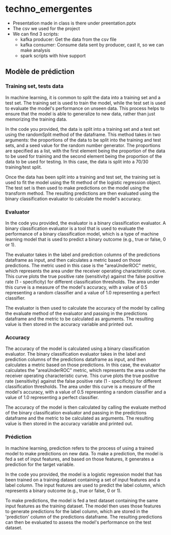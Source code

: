 # techno_emergentes

- Presentation made in class is there under preentation.pptx
- The csv we used for the project
- We can find 3 scripts:
  - kafka producer: Get the data from the csv file
  - kafka consumer: Consume data sent by producer, cast it, so we can make analysis
  - spark scripts with hive support

## Modèle de prédiction
### Training set, tests data
In machine learning, it is common to split the data into a training set and a test set. The training set is used to train the model, while the test set is used to evaluate the model's performance on unseen data. This process helps to ensure that the model is able to generalize to new data, rather than just memorizing the training data.

In the code you provided, the data is split into a training set and a test set using the randomSplit method of the dataframe. This method takes in two arguments: the proportions of the data to be split into the training and test sets, and a seed value for the random number generator. The proportions are specified as a list, with the first element being the proportion of the data to be used for training and the second element being the proportion of the data to be used for testing. In this case, the data is split into a 70/30 training/test split.

Once the data has been split into a training and test set, the training set is used to fit the model using the fit method of the logistic regression object. The test set is then used to make predictions on the model using the transform method. The resulting predictions are then evaluated using the binary classification evaluator to calculate the model's accuracy.

### Evaluator
In the code you provided, the evaluator is a binary classification evaluator. A binary classification evaluator is a tool that is used to evaluate the performance of a binary classification model, which is a type of machine learning model that is used to predict a binary outcome (e.g., true or false, 0 or 1).

The evaluator takes in the label and prediction columns of the predictions dataframe as input, and then calculates a metric based on those predictions. The metric used in this case is the "areaUnderROC" metric, which represents the area under the receiver operating characteristic curve. This curve plots the true positive rate (sensitivity) against the false positive rate (1 - specificity) for different classification thresholds. The area under this curve is a measure of the model's accuracy, with a value of 0.5 representing a random classifier and a value of 1.0 representing a perfect classifier.

The evaluator is then used to calculate the accuracy of the model by calling the evaluate method of the evaluator and passing in the predictions dataframe and the metric to be calculated as arguments. The resulting value is then stored in the accuracy variable and printed out.

### Accuracy
The accuracy of the model is calculated using a binary classification evaluator. The binary classification evaluator takes in the label and prediction columns of the predictions dataframe as input, and then calculates a metric based on those predictions. In this case, the evaluator calculates the "areaUnderROC" metric, which represents the area under the receiver operating characteristic curve. This curve plots the true positive rate (sensitivity) against the false positive rate (1 - specificity) for different classification thresholds. The area under this curve is a measure of the model's accuracy, with a value of 0.5 representing a random classifier and a value of 1.0 representing a perfect classifier.

The accuracy of the model is then calculated by calling the evaluate method of the binary classification evaluator and passing in the predictions dataframe and the metric to be calculated as arguments. The resulting value is then stored in the accuracy variable and printed out.

### Prédiction
In machine learning, prediction refers to the process of using a trained model to make predictions on new data. To make a prediction, the model is fed a set of input features, and based on those features, it generates a prediction for the target variable.

In the code you provided, the model is a logistic regression model that has been trained on a training dataset containing a set of input features and a label column. The input features are used to predict the label column, which represents a binary outcome (e.g., true or false, 0 or 1).

To make predictions, the model is fed a test dataset containing the same input features as the training dataset. The model then uses those features to generate predictions for the label column, which are stored in the 'prediction' column of the predictions dataframe. The resulting predictions can then be evaluated to assess the model's performance on the test dataset.
